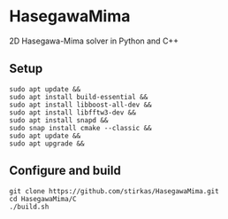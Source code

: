 # HasegawaMima
2D Hasegawa-Mima solver in Python and C++

## Setup
```
sudo apt update &&
sudo apt install build-essential &&
sudo apt install libboost-all-dev &&
sudo apt install libfftw3-dev &&
sudo apt install snapd &&
sudo snap install cmake --classic &&
sudo apt update &&
sudo apt upgrade &&
```

## Configure and build
```
git clone https://github.com/stirkas/HasegawaMima.git
cd HasegawaMima/C
./build.sh
```
